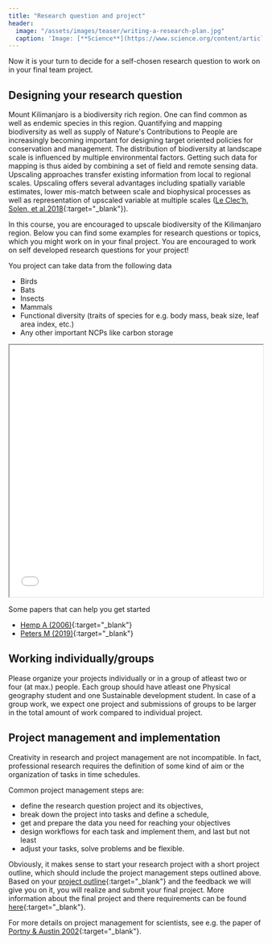 ```yaml
---
title: "Research question and project"
header:
  image: "/assets/images/teaser/writing-a-research-plan.jpg"
  caption: 'Image: [**Science**](https://www.science.org/content/article/writing-research-plan){:target="_blank"}'
---
```


Now it is your turn to decide for a self-chosen research question to work on in your final team project.

<!--more-->

## Designing your research question

Mount Kilimanjaro is a biodiversity rich region. One can find common as well as endemic species in this region. Quantifying and mapping biodiversity as well as supply of Nature's Contributions to People are increasingly becoming important for designing target oriented policies for conservation and management.
The distribution of biodiversity at landscape scale is influenced by multiple environmental factors. Getting such data for mapping is thus aided by combining a set of field and remote sensing data. 
Upscaling approaches transfer existing information from local to regional scales. Upscaling offers several advantages including spatially variable estimates, lower mis-match between scale and biophysical processes as well as representation of upscaled variable at multiple scales ([Le Clec’h, Solen, et al.2018](https://www.research-collection.ethz.ch/bitstream/handle/20.500.11850/261262/LeClech_2017_IJGIS.pdf?sequence=10){:target="_blank"}).

In this course, you are encouraged to upscale biodiversity of the Kilimanjaro region.
Below you can find some examples for research questions or topics, which you might work on in your final project. You are encouraged to work on self developed research questions for your project!

You project can take data from the following data 
* Birds
* Bats
* Insects 
* Mammals
* Functional diversity (traits of species for e.g. body mass, beak size, leaf area index, etc.)
* Any other important NCPs like carbon storage

<html>
  <head>
    <title>Title of the document</title>
  </head>
  <body>
    <iframe src="Understanding_the_Kilimanjaro_Study_area.pdf" width="100%" height="500px">
    </iframe>
  </body>
</html>

Some papers that can help you get started

* [Hemp A (2006)](https://onlinelibrary.wiley.com/doi/full/10.1111/j.1365-2028.2006.00679.x){:target="_blank"}
* [Peters M (2019)](https://www.nature.com/articles/%20s41586-019-1048-z){:target="_blank"}

## Working individually/groups

Please organize your projects individually or in a group of atleast two  or four (at max.) people. Each group should have atleast one Physical geography student and one Sustainable development student.
In case of a group work, we expect one project and submissions of groups to be larger in the total amount of work compared to individual project.

## Project management and implementation

Creativity in research and project management are not incompatible. In fact, professional research requires the definition of some kind of aim or the organization of tasks in time schedules.

Common project management steps are:

* define the research question project and its objectives,
* break down the project into tasks and define a schedule,
* get and prepare the data you need for reaching your objectives
* design workflows for each task and implement them, and last but not least
* adjust your tasks, solve problems and be flexible.

Obviously, it makes sense to start your research project with a short project outline, which should include the project management steps outlined above.
Based on your [project outline](/moer-mpg-upscaling/unit06/unit06-03_Project_outline.html){:target="_blank"} and the feedback we will give you on it, you will realize and submit your final project. 
More information about the final project and there requirements can be found [here](/moer-mpg-upscaling/unit06/unit06-04_Final_project.html){:target="_blank"}.

For more details on project management for scientists, see e.g. the paper of [Portny & Austin 2002](https://www.science.org/content/article/project-management-scientists){:target="_blank"}.
